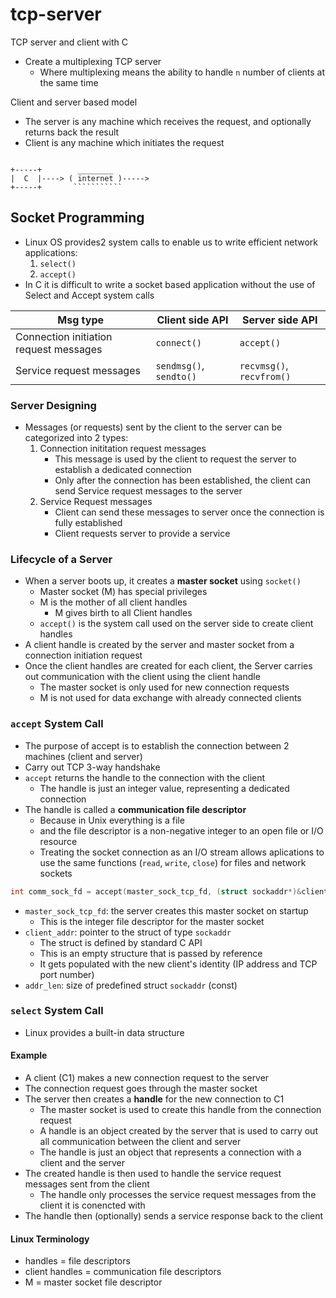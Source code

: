 # tcp-server
TCP server and client with C

- Create a multiplexing TCP server
    - Where multiplexing means the ability to handle `n` number of clients at the same time

Client and server based model
- The server is any machine which receives the request, and optionally returns back the result
- Client is any machine which initiates the request

```

+-----+        ________
|  C  |----> ( internet )-----> 
+-----+       ```````````
```

## Socket Programming

- Linux OS provides2 system calls to enable us to write efficient network applications:
    1. `select()`
    2. `accept()`
- In C it is difficult to write a socket based application without the use of Select and Accept system calls

| Msg type | Client side API | Server side API |
| ------ | ---------| -------- |
| Connection initiation request messages | `connect()` | `accept()` |
| Service request messages | `sendmsg()`, `sendto()` | `recvmsg()`, `recvfrom()` |


### Server Designing
- Messages (or requests) sent by the client to the server can be categorized into 2 types:
    1. Connection inititation request messages
        - This message is used by the client to request the server to establish a dedicated connection
        - Only after the connection has been established, the client can send Service request messages to the server
    2. Service Request messages
        - Client can send these messages to server once the connection is fully established
        - Client requests server to provide a service

### Lifecycle of a Server
- When a server boots up, it creates a **master socket** using `socket()`
    - Master socket (M) has special privileges
    - M is the mother of all client handles
        - M gives birth to all Client handles
    - `accept()` is the system call used on the server side to create client handles
- A client handle is created by the server and master socket from a connection initiation request
- Once the client handles are created for each client, the Server carries out communication with the client using the client handle
    - The master socket is only used for new connection requests
    - M is not used for data exchange with already connected clients

### `accept` System Call
- The purpose of accept is to establish the connection between 2 machines (client and server)
- Carry out TCP 3-way handshake
- `accept` returns the handle to the connection with the client
    - The handle is just an integer value, representing a dedicated connection
- The handle is called a **communication file descriptor**
    - Because in Unix everything is a file
    - and the file descriptor is a non-negative integer to an open file or I/O resource
    - Treating the socket connection as an I/O stream allows aplications to use the same functions (`read`, `write`, `close`) for files and network sockets

```c
int comm_sock_fd = accept(master_sock_tcp_fd, (struct sockaddr*)&client_addr, &addr_len)
```
- `master_sock_tcp_fd`: the server creates this master socket on startup
    - This is the integer file descriptor for the master socket
- `client_addr`: pointer to the struct of type `sockaddr`
    - The struct is defined by standard C API
    - This is an empty structure that is passed by reference
    - It gets populated with the new client's identity (IP address and TCP port number)
- `addr_len`: size of predefined struct `sockaddr` (const)

### `select` System Call
- Linux provides a built-in data structure 

#### Example
- A client (C1) makes a new connection request to the server
- The connection request goes through the master socket
- The server then creates a **handle** for the new connection to C1
    - The master socket is used to create this handle from the connection request
    - A handle is an object created by the server that is used to carry out all communication between the client and server
    - The handle is just an object that represents a connection with a client and the server
- The created handle is then used to handle the service request messages sent from the client
    - The handle only processes the service request messages from the client it is conencted with
- The handle then (optionally) sends a service response back to the client

#### Linux Terminology
- handles = file descriptors
- client handles = communication file descriptors
- M = master socket file descriptor